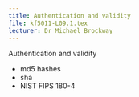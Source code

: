 ```yaml
---
title: Authentication and validity
file: kf5011-L09.1.tex
lecturer: Dr Michael Brockway
---
```

 Authentication and validity

* md5 hashes
* sha
* NIST FIPS 180-4
